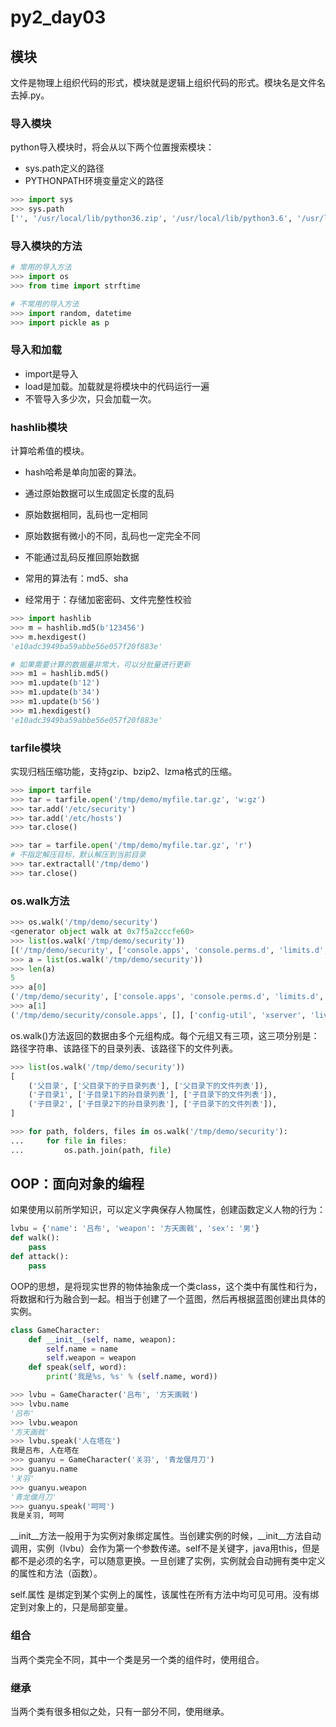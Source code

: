 # py2_day03

## 模块

文件是物理上组织代码的形式，模块就是逻辑上组织代码的形式。模块名是文件名去掉.py。

### 导入模块

python导入模块时，将会从以下两个位置搜索模块：

- sys.path定义的路径
- PYTHONPATH环境变量定义的路径

```python
>>> import sys
>>> sys.path
['', '/usr/local/lib/python36.zip', '/usr/local/lib/python3.6', '/usr/local/lib/python3.6/lib-dynload', '/usr/local/lib/python3.6/site-packages']
```

### 导入模块的方法

```python
# 常用的导入方法
>>> import os
>>> from time import strftime

# 不常用的导入方法
>>> import random, datetime
>>> import pickle as p
```

### 导入和加载

- import是导入
- load是加载。加载就是将模块中的代码运行一遍
- 不管导入多少次，只会加载一次。

### hashlib模块

计算哈希值的模块。

- hash哈希是单向加密的算法。

- 通过原始数据可以生成固定长度的乱码
- 原始数据相同，乱码也一定相同
- 原始数据有微小的不同，乱码也一定完全不同
- 不能通过乱码反推回原始数据
- 常用的算法有：md5、sha
- 经常用于：存储加密密码、文件完整性校验

```python
>>> import hashlib
>>> m = hashlib.md5(b'123456')
>>> m.hexdigest()
'e10adc3949ba59abbe56e057f20f883e'

# 如果需要计算的数据量非常大，可以分批量进行更新
>>> m1 = hashlib.md5()
>>> m1.update(b'12')
>>> m1.update(b'34')
>>> m1.update(b'56')
>>> m1.hexdigest()
'e10adc3949ba59abbe56e057f20f883e'
```

### tarfile模块

实现归档压缩功能，支持gzip、bzip2、lzma格式的压缩。

```python
>>> import tarfile
>>> tar = tarfile.open('/tmp/demo/myfile.tar.gz', 'w:gz')
>>> tar.add('/etc/security')
>>> tar.add('/etc/hosts')
>>> tar.close()

>>> tar = tarfile.open('/tmp/demo/myfile.tar.gz', 'r')
# 不指定解压目标，默认解压到当前目录
>>> tar.extractall('/tmp/demo')
>>> tar.close()
```

### os.walk方法

```python
>>> os.walk('/tmp/demo/security')
<generator object walk at 0x7f5a2cccfe60>
>>> list(os.walk('/tmp/demo/security'))
[('/tmp/demo/security', ['console.apps', 'console.perms.d', 'limits.d', 'namespace.d'], ['access.conf', 'chroot.conf', 'console.handlers', 'console.perms', 'group.conf', 'limits.conf', 'namespace.conf', 'namespace.init', 'opasswd', 'pam_env.conf', 'sepermit.conf', 'time.conf', 'pwquality.conf']), ('/tmp/demo/security/console.apps', [], ['config-util', 'xserver', 'liveinst', 'setup']), ('/tmp/demo/security/console.perms.d', [], []), ('/tmp/demo/security/limits.d', [], ['20-nproc.conf']), ('/tmp/demo/security/namespace.d', [], [])]
>>> a = list(os.walk('/tmp/demo/security'))
>>> len(a)
5
>>> a[0]
('/tmp/demo/security', ['console.apps', 'console.perms.d', 'limits.d', 'namespace.d'], ['access.conf', 'chroot.conf', 'console.handlers', 'console.perms', 'group.conf', 'limits.conf', 'namespace.conf', 'namespace.init', 'opasswd', 'pam_env.conf', 'sepermit.conf', 'time.conf', 'pwquality.conf'])
>>> a[1]
('/tmp/demo/security/console.apps', [], ['config-util', 'xserver', 'liveinst', 'setup'])
```

os.walk()方法返回的数据由多个元组构成。每个元组又有三项，这三项分别是：路径字符串、该路径下的目录列表、该路径下的文件列表。

```python
>>> list(os.walk('/tmp/demo/security'))
[
    ('父目录', ['父目录下的子目录列表'], ['父目录下的文件列表']),
    ('子目录1', ['子目录1下的孙目录列表'], ['子目录下的文件列表']),
    ('子目录2', ['子目录2下的孙目录列表'], ['子目录下的文件列表']),
]
```

```python
>>> for path, folders, files in os.walk('/tmp/demo/security'):
...     for file in files:
...         os.path.join(path, file)
```

## OOP：面向对象的编程

如果使用以前所学知识，可以定义字典保存人物属性，创建函数定义人物的行为：

```python
lvbu = {'name': '吕布', 'weapon': '方天画戟', 'sex': '男'}
def walk():
    pass
def attack():
    pass
```

OOP的思想，是将现实世界的物体抽象成一个类class，这个类中有属性和行为，将数据和行为融合到一起。相当于创建了一个蓝图，然后再根据蓝图创建出具体的实例。

```python
class GameCharacter:
    def __init__(self, name, weapon):
        self.name = name
        self.weapon = weapon
    def speak(self, word):
        print('我是%s, %s' % (self.name, word))

>>> lvbu = GameCharacter('吕布', '方天画戟')
>>> lvbu.name
'吕布'
>>> lvbu.weapon
'方天画戟'
>>> lvbu.speak('人在塔在')
我是吕布, 人在塔在
>>> guanyu = GameCharacter('关羽', '青龙偃月刀')
>>> guanyu.name
'关羽'
>>> guanyu.weapon
'青龙偃月刀'
>>> guanyu.speak('呵呵')
我是关羽, 呵呵

```

\_\_init\_\_方法一般用于为实例对象绑定属性。当创建实例的时候，_\_init\_\_方法自动调用，实例（lvbu）会作为第一个参数传递。self不是关键字，java用this，但是都不是必须的名字，可以随意更换。一旦创建了实例，实例就会自动拥有类中定义的属性和方法（函数）。

self.属性 是绑定到某个实例上的属性，该属性在所有方法中均可见可用。没有绑定到对象上的，只是局部变量。

### 组合

当两个类完全不同，其中一个类是另一个类的组件时，使用组合。

### 继承

当两个类有很多相似之处，只有一部分不同，使用继承。










